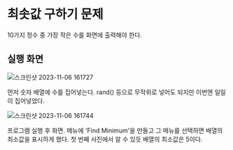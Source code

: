 # 최솟값 구하기 문제
10가지 정수 중 가장 작은 수를 화면에 출력해야 한다.

## 실행 화면
![스크린샷 2023-11-06 161727](https://github.com/CommercialCrew/max001/assets/101386134/be3ea3fe-3a69-4b10-a88d-b1362b4cf303)

먼저 숫자 배열에 수를 집어넣는다. rand() 등으로 무작위로 넣어도 되지만 이번엔 일일이 집어넣었다.

![스크린샷 2023-11-06 161744](https://github.com/CommercialCrew/max001/assets/101386134/ed8b40df-36d1-4132-ab8d-cd140de6705c)

프로그램 실행 후 화면. 메뉴에 'Find Minimum'을 만들고 그 메뉴를 선택하면 배열의 최소값을 표시하게 했다.
첫 번째 사진에서 알 수 있듯 배열의 최소값은 5이다.

